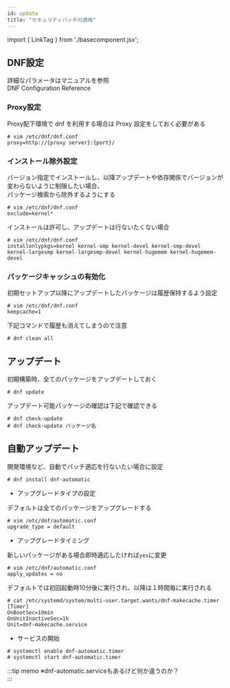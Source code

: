 ```yaml
---
id: update
title: "セキュリティパッチの適用"
---
```

import { LinkTag } from './basecomponent.jsx';

## DNF設定
詳細なパラメータはマニュアルを参照  
<LinkTag url="https://dnf.readthedocs.io/en/latest/conf_ref.html#installonlypkgs-label">DNF Configuration Reference</LinkTag>  

### Proxy設定
Proxy配下環境で dnf を利用する場合は Proxy 設定をしておく必要がある  

```
# vim /etc/dnf/dnf.conf
proxy=http://{proxy server}:{port}/
```

### インストール除外設定  
バージョン指定でインストールし、以降アップデートや依存関係でバージョンが変わらないように制限したい場合、  
パッケージ検索から除外するようにする  

```
# vim /etc/dnf/dnf.conf
exclude=kernel*
```

インストールは許可し、アップデートは行ないたくない場合  

```
# vim /etc/dnf/dnf.conf
installonlypkgs=kernel kernel-smp kernel-devel kernel-smp-devel kernel-largesmp kernel-largesmp-devel kernel-hugemem kernel-hugemem-devel
```

### パッケージキャッシュの有効化
初期セットアップ以降にアップデートしたパッケージは履歴保持するよう設定  

```
# vim /etc/dnf/dnf.conf
keepcache=1
```

下記コマンドで履歴も消えてしまうので注意  

```
# dnf clean all
```

## アップデート  
初期構築時、全てのパッケージをアップデートしておく  

```
# dnf update
```

アップデート可能パッケージの確認は下記で確認できる  

```
# dnf check-update
# dnf check-update パッケージ名
```

## 自動アップデート
開発環境など、自動でパッチ適応を行ないたい場合に設定  

```
# dnf install dnf-automatic
```

* アップグレードタイプの設定  

デフォルトは全てのパッケージをアップグレードする  

```
# vim /etc/dnf/automatic.conf
upgrade_type = default
```

* アップグレードタイミング  

新しいパッケージがある場合即時適応したければ`yes`に変更  

```
# vim /etc/dnf/automatic.conf
apply_updates = no
```

デフォルトでは初回起動時10分後に実行され、以降は１時間毎に実行される  

```
# cat /etc/systemd/system/multi-user.target.wants/dnf-makecache.timer
[Timer]
OnBootSec=10min
OnUnitInactiveSec=1h
Unit=dnf-makecache.service
```

* サービスの開始  

```
# systemctl enable dnf-automatic.timer
# systemctl start dnf-automatic.timer
```

:::tip memo
※dnf-automatic.serviceもあるけど何か違うのか？  
:::
